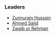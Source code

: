 ### Leaders
* [Zunnurain Hussain](mailto:zunnurain.hussain@owasp.org)
* [Ahmed Sajid](mailto:ahmed.sajid@owasp.org)
* [Zwaib ur Rehman](mailto:m.zwaib@owasp.org)
